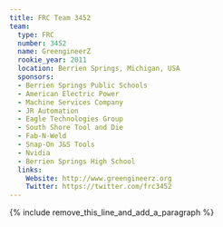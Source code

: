 ```yaml
---
title: FRC Team 3452
team:
  type: FRC
  number: 3452
  name: GreengineerZ
  rookie_year: 2011
  location: Berrien Springs, Michigan, USA
  sponsors:
  - Berrien Springs Public Schools
  - American Electric Power
  - Machine Services Company
  - JR Automation
  - Eagle Technologies Group
  - South Shore Tool and Die
  - Fab-N-Weld
  - Snap-On J&S Tools
  - Nvidia
  - Berrien Springs High School
  links:
    Website: http://www.greengineerz.org
    Twitter: https://twitter.com/frc3452
---
```


{% include remove_this_line_and_add_a_paragraph %}